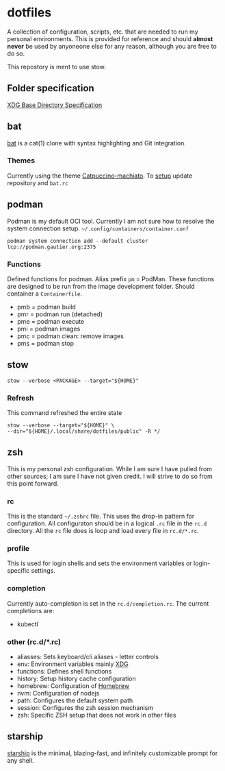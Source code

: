 # dotfiles

A collection of configuration, scripts, etc. that are needed to run my
personal environments.  This is provided for reference and should
**almost never** be used by anyoneone else for any reason, although you are
free to do so.

This repostory is ment to use stow.

## Folder specification

[XDG Base Directory Specification](https://specifications.freedesktop.org/basedir-spec/latest/#variables)
  
## bat

[bat](https://github.com/sharkdp/bat) is a cat(1) clone with syntax
highlighting and Git integration.

### Themes

Currently using the theme
[Catpuccino-machiato](https://github.com/catppuccin/bat.git).
To [setup](https://github.com/sharkdp/bat#adding-new-themes) update repository
and `bat.rc`

## podman

Podman is my default OCI tool.  Currently I am not sure how to resolve the
system connection setup.  `~/.config/containers/container.conf`

```/bin/zsh
podman system connection add --default cluster tcp://podman.gautier.org:2375
```

### Functions

Defined functions for podman. Alias prefix `pm` = PodMan. These functions are
designed to be run from the image development folder. Should container a
`Containerfile`.

- pmb = podman build
- pmr = podman run (detached)
- pme = podman execute
- pmi = podman images
- pmc = podman clean: remove images
- pms = podman stop

## stow

```/bin/sh
stow --verbose <PACKAGE> --target="${HOME}"
```

### Refresh

This command refreshed the entire state

```/bin/sh
stow --verbose --target="${HOME}" \
--dir="${HOME}/.local/share/dotfiles/public" -R */
```

## zsh

This is my personal zsh configuration.  While I am sure I have pulled from
other sources; I am sure I have not given credit.  I will strive to do so
from this point forward.

### rc

This is the standard `~/.zshrc` file.  This uses the drop-in pattern for
configuration. All configuraton should be in a logical `.rc` file in the
`rc.d` directory. All the `rc` file does is loop and load every file in
`rc.d/*.rc`.

### profile

This is used for login shells and sets the environment variables or
login-specific settings.

### completion

Currently auto-completion is set in the `rc.d/completion.rc`.  The
current completions are:

- kubectl

### other (rc.d/*.rc)

- aliasses: Sets keyboard/cli aliases - letter controls
- env: Environment variables mainly
  [XDG](https://specifications.freedesktop.org/basedir-spec/latest/)
- functions: Defines shell functions
- history: Setup history cache configuration
- homebrew: Configuration of [Homebrew](https://brew.sh)
- nvm: Configuration of nodejs
- path: Configures the default system path
- session: Configures the zsh session mechanism
- zsh: Specific ZSH setup that does not work in other files

## starship

[starship](https://starship.rs) is the minimal, blazing-fast, and infinitely
customizable prompt for any shell.
